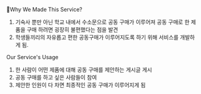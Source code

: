 🥴Why We Made This Service?

1. 기숙사 뿐만 아닌 학교 내에서 수소문으로 공동 구매가 이루어져 공동 구매로 한 제품을 구매 하려면 굉장히 불편했다는 점을 발견
2. 학생들끼리의 자유롭고 편한 공동구매가 이루어지도록 하기 위해 서비스를 개발하게 됨.

Our Service's Usage

1. 한 사람이 어떤 제품에 대해 공동 구매를 제안하는 게시글 게시
2. 공동 구매를 하고 싶은 사람들이 참여
3. 제안한 인원이 다 차면 최종적인 공동 구매가 이루어지게 됨
